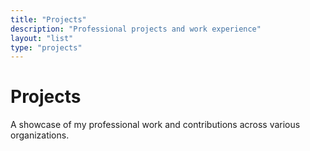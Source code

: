 ```yaml
---
title: "Projects"
description: "Professional projects and work experience"
layout: "list"
type: "projects"
---
```


# Projects

A showcase of my professional work and contributions across various organizations.
